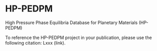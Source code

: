 # HP-PEDPM
High Pressure Phase Equilibria Database for Planetary Materials (HP-PEDPM)

To reference the HP-PEDPM project in your publication, please use the following citation:
Lxxx (link).
